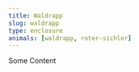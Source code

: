 ```yaml
---
title: Waldrapp
slug: waldrapp
type: enclosure
animals: [waldrapp, roter-sichler]
---
```

Some Content
